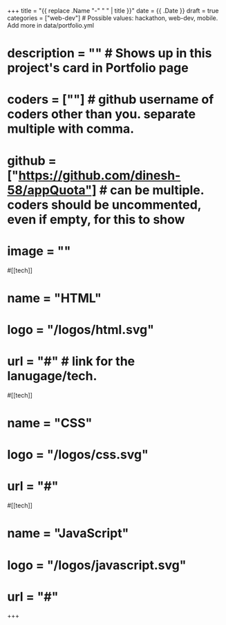 +++
title = "{{ replace .Name "-" " " | title }}"
date = {{ .Date }}
draft = true
categories = ["web-dev"]     # Possible values: hackathon, web-dev, mobile. Add more in data/portfolio.yml
# description = ""           # Shows up in this project's card in Portfolio page
# coders = [""]     # github username of coders other than you. separate multiple with comma. 
# github = ["https://github.com/dinesh-58/appQuota"]  # can be multiple. coders should be uncommented, even if empty, for this to show
# image = ""

#[[tech]]
# name = "HTML"
# logo = "/logos/html.svg"
# url = "#"    # link for the lanugage/tech. 

#[[tech]]
# name = "CSS"
# logo = "/logos/css.svg"
# url = "#"    

#[[tech]]
# name = "JavaScript"
# logo = "/logos/javascript.svg"
# url = "#"    
+++
